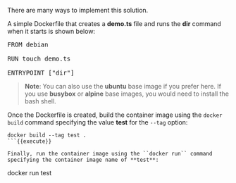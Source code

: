 There are many ways to implement this solution.

A simple Dockerfile that creates a **demo.ts** file and runs the **dir** command when it starts is shown below:

<pre class="file" data-filename="Dockerfile" data-target="replace">
FROM debian

RUN touch demo.ts

ENTRYPOINT ["dir"]
</pre>

> **Note**: You can also use the **ubuntu** base image if you prefer here. If you use **busybox** or **alpine** base images, you would need to install the bash shell.

Once the Dockerfile is created, build the container image using the ``docker build`` command specifying the value **test** for the ``--tag`` option:

```
docker build --tag test .
```{{execute}}

Finally, run the container image using the ``docker run`` command specifying the container image name of **test**: 

```
docker run test
```{{execute}}